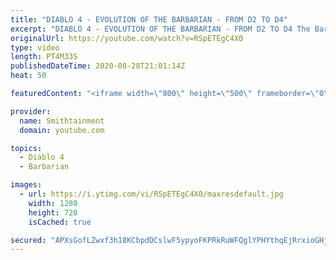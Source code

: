 ```yaml
---
title: "DIABLO 4 - EVOLUTION OF THE BARBARIAN - FROM D2 TO D4"
excerpt: "DIABLO 4 - EVOLUTION OF THE BARBARIAN - FROM D2 TO D4 The Barbarian is a true warrior. Using pure physical force as a means to destroy his enemies, ..."
originalUrl: https://youtube.com/watch?v=RSpETEgC4X0
type: video
length: PT4M33S
publishedDateTime: 2020-08-28T21:01:14Z
heat: 50

featuredContent: "<iframe width=\"800\" height=\"500\" frameborder=\"0\" src=\"https://www.youtube.com/embed/RSpETEgC4X0\" allow=\"accelerometer; autoplay; encrypted-media; gyroscope; picture-in-picture\" allowfullscreen></iframe>"

provider:
  name: Smithtainment
  domain: youtube.com

topics:
  - Diablo 4
  - Barbarian

images:
  - url: https://i.ytimg.com/vi/RSpETEgC4X0/maxresdefault.jpg
    width: 1280
    height: 720
    isCached: true

secured: "APXsGofLZwxf3h18KCbpdDCslwF5ypyoFKPRkRuWFQglYPHYthqEjRrxioGHjvfUzVWXwxsZZ9Tr6Vgy2SCWPURt56VJqmcWCHI2CfIBHBAX+ik52G3IS+brUlBsb+SqH2SVupAojvMAEtpBF3PCSZ05eSNJt+YaZ6ORNRsJaun9zmr9X3v98FU26HZTwNcPGNjSQzVzenVAEsetiJ1RAC8h6Q2F8Fy7wEA6maIjJdW/LtFchtWKJrirFkXxW+WlAfVE4oAvdUSM7NrL2VTffHpZBafJ3OgPtfOMQO0yHWpqbRRILrJ1yHwRSDgd2G7bI61wr1zaIna2Fuq9WVSkXdgV7eClQ9Gp5ZQ2+WkmtS7uFMhrZ8iD7813QPsZhp7u8mRriwL5RrlzzCkmh2JOmxMVkl3g2DQ542HAsMlCvQc=;xFBcu9LgfzV7zdfnV/albw=="
---
```


